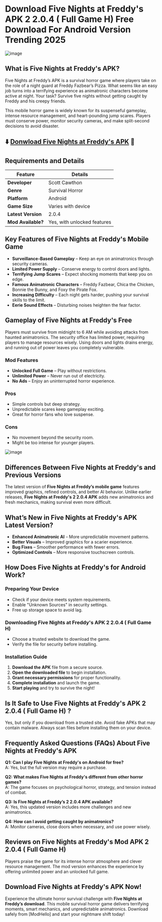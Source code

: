 # Download Five Nights at Freddy's APK 2 2.0.4 ( Full Game H) Free Download For Android Version Trending 2025

![image](https://github.com/user-attachments/assets/cb2862ce-a438-4e14-8c65-8ba89a7bee9f)


## What is Five Nights at Freddy's APK?

Five Nights at Freddy’s APK is a survival horror game where players take on the role of a night guard at Freddy Fazbear’s Pizza. What seems like an easy job turns into a terrifying experience as animatronic characters become active at night. Your task? Survive five nights without getting caught by Freddy and his creepy friends.

This mobile horror game is widely known for its suspenseful gameplay, intense resource management, and heart-pounding jump scares. Players must conserve power, monitor security cameras, and make split-second decisions to avoid disaster. 

## ⬇️ [Donwload Five Nights at Freddy's APK](https://modhello.net/) 📲

## Requirements and Details 

| Feature              | Details                        |
|----------------------|--------------------------------|
| **Developer**        | Scott Cawthon                 |
| **Genre**           | Survival Horror               |
| **Platform**        | Android                       |
| **Game Size**       | Varies with device            |
| **Latest Version**  | 2.0.4                         |
| **Mod Available?**  | Yes, with unlocked features   |

## Key Features of Five Nights at Freddy's Mobile Game

- **Surveillance-Based Gameplay** – Keep an eye on animatronics through security cameras. 
- **Limited Power Supply** – Conserve energy to control doors and lights. 
- **Terrifying Jump Scares** – Expect shocking moments that keep you on edge. 
- **Famous Animatronic Characters** – Freddy Fazbear, Chica the Chicken, Bonnie the Bunny, and Foxy the Pirate Fox. 
- **Increasing Difficulty** – Each night gets harder, pushing your survival skills to the limit. 
- **Eerie Sound Effects** – Disturbing noises heighten the fear factor.

## Gameplay of Five Nights at Freddy's Free

Players must survive from midnight to 6 AM while avoiding attacks from haunted animatronics. The security office has limited power, requiring players to manage resources wisely. Using doors and lights drains energy, and running out of power leaves you completely vulnerable. 

### Mod Features
- **Unlocked Full Game** – Play without restrictions.  
- **Unlimited Power** – Never run out of electricity.  
- **No Ads** – Enjoy an uninterrupted horror experience.  

### Pros
- Simple controls but deep strategy.  
- Unpredictable scares keep gameplay exciting.  
- Great for horror fans who love suspense.  

### Cons
- No movement beyond the security room.  
- Might be too intense for younger players.  

![image](https://github.com/user-attachments/assets/9efc3aa9-037b-4304-8d7a-986163b60f91)


## Differences Between Five Nights at Freddy's and Previous Versions

The latest version of **Five Nights at Freddy’s mobile game** features improved graphics, refined controls, and better AI behavior. Unlike earlier releases, **Five Nights at Freddy's 2 2.0.4 APK** adds new animatronics and fresh mechanics, making survival even more difficult. 

## What’s New in Five Nights at Freddy's APK Latest Version?

- **Enhanced Animatronic AI** – More unpredictable movement patterns.
- **Better Visuals** – Improved graphics for a scarier experience.
- **Bug Fixes** – Smoother performance with fewer errors.
- **Optimized Controls** – More responsive touchscreen controls.

## How Does Five Nights at Freddy's for Android Work?

### Preparing Your Device
- Check if your device meets system requirements.
- Enable "Unknown Sources" in security settings.
- Free up storage space to avoid lag.

### Downloading Five Nights at Freddy's APK 2 2.0.4 ( Full Game H)
- Choose a trusted website to download the game.
- Verify the file for security before installing.

### Installation Guide
1. **Download the APK** file from a secure source.
2. **Open the downloaded file** to begin installation.
3. **Grant necessary permissions** for proper functionality.
4. **Complete installation** and launch the game.
5. **Start playing** and try to survive the night!

## Is It Safe to Use Five Nights at Freddy's APK 2 2.0.4 ( Full Game H) ?

Yes, but only if you download from a trusted site. Avoid fake APKs that may contain malware. Always scan files before installing them on your device. 

## Frequently Asked Questions (FAQs) About Five Nights at Freddy's APK

**Q1: Can I play Five Nights at Freddy's on Android for free?**  
A: Yes, but the full version may require a purchase.

**Q2: What makes Five Nights at Freddy's different from other horror games?**  
A: The game focuses on psychological horror, strategy, and tension instead of combat.

**Q3: Is Five Nights at Freddy’s 2 2.0.4 APK available?**  
A: Yes, this updated version includes more challenges and new animatronics.

**Q4: How can I avoid getting caught by animatronics?**  
A: Monitor cameras, close doors when necessary, and use power wisely.

## Reviews on Five Nights at Freddy's Mod APK 2 2.0.4 ( Full Game H)

Players praise the game for its intense horror atmosphere and clever resource management. The mod version enhances the experience by offering unlimited power and an unlocked full game. 

## Download Five Nights at Freddy's APK Now!

Experience the ultimate horror survival challenge with **Five Nights at Freddy’s download**. This mobile survival horror game delivers terrifying moments, smart mechanics, and unpredictable animatronics. Download safely from [ModHello] and start your nightmare shift today! 

